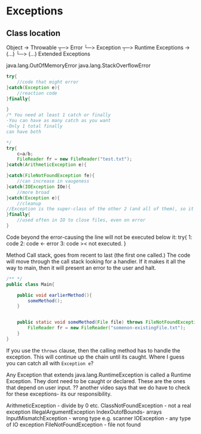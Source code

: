 # Exceptions

## Class location

Object -> Throwable ┬─> Error
                    └─> Exception ┬─> Runtime Exceptions -> (...)
                                  └─> (...) Extended Exceptions

java.lang.OutOfMemoryError
java.lang.StackOverflowError



```java
try{
    //code that might error
}catch(Exception e){
    //reaction code
}finally{

}
/* You need at least 1 catch or finally
-You can have as many catch as you want
-Only 1 total finally
can have both

*/
try{
    c=a/b;
    FileReader fr = new FileReader("test.txt");
}catch(ArithmeticException e){

}catch(FileNotFoundException fe){
    //can increase in vaugeness
}catch(IOException IOe){
    //more broad
}catch(Exception e){
    //cleanup
//Exception is the super-class of the other 2 (and all of them), so it should come last, as the code will move down the list till it hits.
}finally{
    //used often in IO to close files, even on error
}
```

Code beyond the error-causing the line will not be executed below it:
try{
1: code
2: code  <- error
3: code  >< not executed.
}

Method Call stack, goes from recent to last (the first one called.)  The code will move through the call stack looking for a handler.  If it makes it all the way to main, then it will present an error to the user and halt.

```java
/** */
public class Main{

    public void earlierMethod(){
        someMethod();
    }


    public static void someMethod(File file) throws FileNotFoundException{
        FileReader fr = new FileReader("somenon-existingFile.txt");
    }
}
```

If you use the `throws` clause, then the calling method has to handle the exception.  This will continue up the chain until its caught.  Where I guess you can catch all with `Exception e`?

Any Exception that extends java.lang.RuntimeException is called a Runtime Exception.  They dont need to be caught or declared.  These are the ones that depend on user input.
?? another video says that we do have to check for these exceptions- its our responsibility.

ArithmeticException -  divide by 0 etc.
ClassNotFoundException - not a real exception
IllegalArgumentException
IndexOutofBounds- arrays
InputMismatchException -  wrong type e.g. scanner 
IOException - any type of IO exception
FileNotFoundException - file not found
